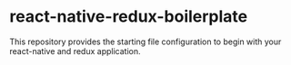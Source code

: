 # react-native-redux-boilerplate
This repository provides the starting file configuration to begin with your react-native and redux application.
